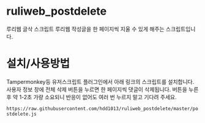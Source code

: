 # ruliweb_postdelete
루리웹 글삭 스크립트
루리웹 작성글을 한 페이지씩 지울 수 있게 해주는 스크립트입니다.

# 설치/사용방법
Tampermonkey등 유저스크립트 플러그인에서 아래 링크의 스크립트를 설치합니다. 사용자 정보 창에 전체 삭제 버튼을 누르면 한 페이지씩 댓글이 삭제됩니다. 버튼을 누른 후 약 1-2초 가량 소요되니 반응이 없어도 여러 번 누르지 말고 기다려 주세요.

`https://raw.githubusercontent.com/hdd1013/ruliweb_postdelete/master/postdelete.js`
